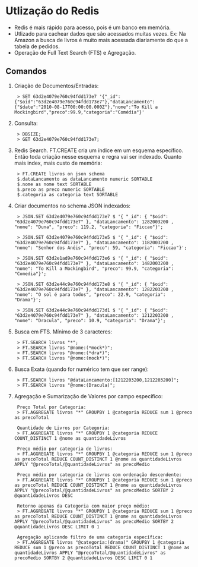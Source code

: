 # Utlização do Redis
- Redis é mais rápido para acesso, pois é um banco em memória.
- Utlizado para cachear dados que são acessados muitas vezes. Ex: Na Amazon a busca de livros é muito mais acessada diariamente do que a tabela de pedidos.
- Operação de Full Text Search (FTS) e Agregação.


## Comandos
1. Criação de Documentos/Entradas:

        > SET 63d2e4079e760c94fdd173e7 '{"_id":{"$oid":"63d2e4079e760c94fdd173e7"},"dataLancamento":{"$date":"2010-08-17T00:00:00.000Z"},"nome":"To Kill a Mockingbird","preco":99.9,"categoria":"Comédia"}'

2. Consulta:

        > DBSIZE;
        > GET 63d2e4079e760c94fdd173e7;

3. Redis Search. FT.CREATE cria um índice em um esquema específico. Então toda criação nesse esquema e regra vai ser indexado. Quanto mais index, mais custo de memória:

        > FT.CREATE livros on json schema
        $.dataLancamento as dataLancamento numeric SORTABLE
        $.nome as nome text SORTABLE
        $.preco as preco numeric SORTABLE
        $.categoria as categoria text SORTABLE

4. Criar documentos no schema JSON indexados:

        > JSON.SET 63d2e4079e760c94fdd173e7 $ '{ "_id": { "$oid": "63d2e4079e760c94fdd173e7" }, "dataLancamento": 1282003200 , "nome": "Duna", "preco": 119.2, "categoria": "Ficcao"}';

        > JSON.SET 63d2e4079e760c94fdd173e5 $ '{ "_id": { "$oid": "63d2e4079e760c94fdd173e7" }, "dataLancamento": 1182003200 , "nome": "Senhor dos Anéis", "preco": 59, "categoria": "Ficcao"}';

        > JSON.SET 63d2e1ad9e760c94fdd173e6 $ '{ "_id": { "$oid": "63d2e4079e760c94fdd173e7" }, "dataLancamento": 1482003200 , "nome": "To Kill a Mockingbird", "preco": 99.9, "categoria": "Comedia"}';

        > JSON.SET 63d2e44c9e760c94fdd173e8 $ '{ "_id": { "$oid": "63d2e4079e760c94fdd173e7" }, "dataLancamento": 1282203200 , "nome": "O sol é para todos", "preco": 22.9, "categoria": "Drama"}';

        > JSON.SET 63d2e44c9e760c94fdd173d1 $ '{ "_id": { "$oid": "63d2e4079e760c94fdd173e7" }, "dataLancamento": 1212203200 , "nome": "Dracula", "preco": 10.9, "categoria": "Drama"}';

5. Busca em FTS. Mínimo de 3 caracteres:

        > FT.SEARCH livros "*";
        > FT.SEARCH livros "@nome:(*mock*)";
        > FT.SEARCH livros "@nome:(*dra*)";
        > FT.SEARCH livros "@nome:(mock*)";

6. Busca Exata (quando for numérico tem que ser range):

        > FT.SEARCH livros "@dataLancamento:[1212203200,1212203200]";
        > FT.SEARCH livros "@nome:(Dracula)";

7. Agregação e Sumarização de Valores por campo específico:

        Preço Total por Categoria:
        > FT.AGGREGATE livros "*" GROUPBY 1 @categoria REDUCE sum 1 @preco as precoTotal

        Quantidade de Livros por Categoria:
        > FT.AGGREGATE livros "*" GROUPBY 1 @categoria REDUCE COUNT_DISTINCT 1 @nome as quantidadeLivros 

        Preço médio por categoria de livros:
        > FT.AGGREGATE livros "*" GROUPBY 1 @categoria REDUCE sum 1 @preco as precoTotal REDUCE COUNT_DISTINCT 1 @nome as quantidadeLivros APPLY "@precoTotal/@quantidadeLivros" as precoMedio

        Preço médio por categoria de livros com ordenação descendente:
        > FT.AGGREGATE livros "*" GROUPBY 1 @categoria REDUCE sum 1 @preco as precoTotal REDUCE COUNT_DISTINCT 1 @nome as quantidadeLivros APPLY "@precoTotal/@quantidadeLivros" as precoMedio SORTBY 2 @quantidadeLivros DESC

        Retorno apenas da Categoria com maior preço médio:
        > FT.AGGREGATE livros "*" GROUPBY 1 @categoria REDUCE sum 1 @preco as precoTotal REDUCE COUNT_DISTINCT 1 @nome as quantidadeLivros APPLY "@precoTotal/@quantidadeLivros" as precoMedio SORTBY 2 @quantidadeLivros DESC LIMIT 0 1

        Agregação aplicando filtro de uma categoria específica:
        > FT.AGGREGATE livros "@categoria:(drama)" GROUPBY 1 @categoria REDUCE sum 1 @preco as precoTotal REDUCE COUNT_DISTINCT 1 @nome as quantidadeLivros APPLY "@precoTotal/@quantidadeLivros" as precoMedio SORTBY 2 @quantidadeLivros DESC LIMIT 0 1
